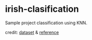 # irish-clasification
Sample project classification using KNN.

credit:
[dataset](https://archive.ics.uci.edu/ml/datasets/Iris) & [reference](https://machinelearningmastery.com/machine-learning-in-python-step-by-step/)
